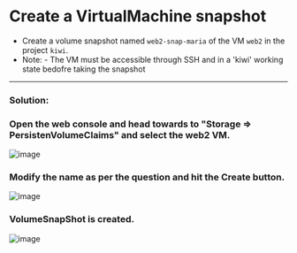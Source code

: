# Create a VirtualMachine snapshot
- Create a volume snapshot named `web2-snap-maria` of the VM `web2` in the project `kiwi`.
- Note: - The VM must be accessible through SSH and in a 'kiwi' working state bedofre taking the snapshot
---

### Solution:

### Open the web console and head towards to "Storage => PersistenVolumeClaims" and select the web2 VM.
![image](https://github.com/user-attachments/assets/96dcb3d5-ee7d-4f1c-89a0-8944c4067c40)

### Modify the name as per the question and hit the Create button.
![image](https://github.com/user-attachments/assets/fab82d0a-cacd-47e0-a78f-32ef0e0bc003)

### VolumeSnapShot is created.

![image](https://github.com/user-attachments/assets/138e413f-f63a-47e2-aa89-79d554b7ff35)

